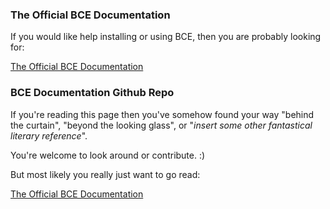 ### The Official BCE Documentation

If you would like help installing or using BCE, then you are probably
looking for:

[The Official BCE Documentation](http://bce.berkeley.edu)

### BCE Documentation Github Repo

If you're reading this page then you've somehow found your way "behind
the curtain", "beyond the looking glass", or "*insert some other
fantastical literary reference*".

You're welcome to look around or contribute. :)

But most likely you really just want to go read:

[The Official BCE Documentation](http://bce.berkeley.edu)
